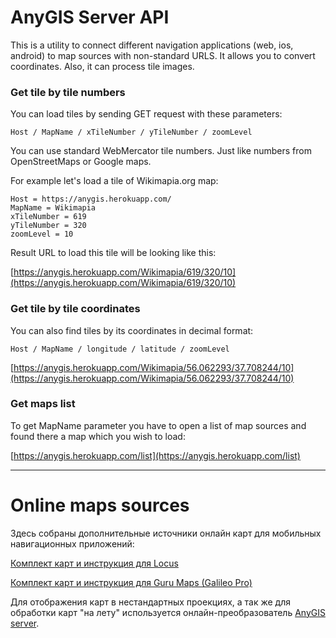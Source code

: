 # AnyGIS Server API

This is a utility to connect different navigation applications (web, ios, android) to map sources with non-standard URLS. It allows you to convert coordinates. Also, it can process tile images.

### Get tile by tile numbers

You can load tiles by sending GET request with these parameters:

```
Host / MapName / xTileNumber / yTileNumber / zoomLevel
```

You can use standard WebMercator tile numbers. Just like numbers from OpenStreetMaps or Google maps.


For example let's load a tile of Wikimapia.org map:

```
Host = https://anygis.herokuapp.com/
MapName = Wikimapia
xTileNumber = 619
yTileNumber = 320
zoomLevel = 10
```

Result URL to load this tile will be looking like this:

[https://anygis.herokuapp.com/Wikimapia/619/320/10](https://anygis.herokuapp.com/Wikimapia/619/320/10)



### Get tile by tile coordinates

You can also find tiles by its coordinates in decimal format:

```
Host / MapName / longitude / latitude / zoomLevel
```
[https://anygis.herokuapp.com/Wikimapia/56.062293/37.708244/10](https://anygis.herokuapp.com/Wikimapia/56.062293/37.708244/10)



### Get maps list

To get MapName parameter you have to open a list of map sources and found there a map which you wish to load:

[https://anygis.herokuapp.com/list](https://anygis.herokuapp.com/list)





---
# Online maps sources
Здесь собраны дополнительные источники онлайн карт для мобильных навигационных приложений:

[Комплект карт и инструкция для Locus](https://github.com/nnngrach/map-sources/tree/master/Locus%20online%20maps)

[Комплект карт и инструкция для Guru Maps (Galileo Pro)](https://github.com/nnngrach/map-sources/tree/master/Galileo%20online%20maps)


Для отображения карт в нестандартных проекциях, а так же для обработки карт "на лету" используется онлайн-преобразователь [AnyGIS server](https://github.com/nnngrach/AnyGIS_server).
